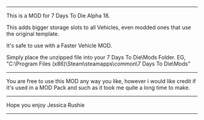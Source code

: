 *****************************************************************************************************************************
This is a MOD for 7 Days To Die Alpha 18.

This adds bigger storage slots to all Vehicles, even modded ones that use the original template.

It's safe to use with a Faster Vehicle MOD.

<HOW TO>
Simply place the unzipped file into your 7 Days To Die\Mods Folder.
EG, "C:\Program Files (x86)\Steam\steamapps\common\7 Days To Die\Mods"

_____________________________________________________________________________________________________________________________
You are free to use this MOD any way you like,
however i would like credit if it's used in a MOD Pack and such as it took me quite a long time to make.
_____________________________________________________________________________________________________________________________
Hope you enjoy
Jessica Rushie
*****************************************************************************************************************************
